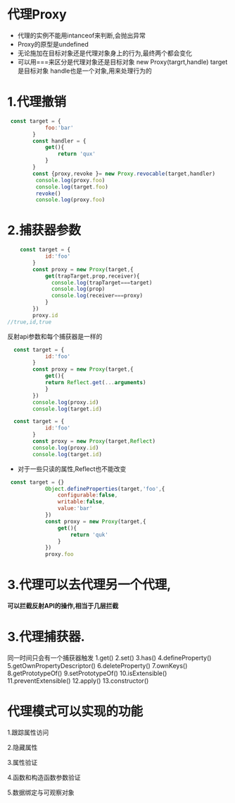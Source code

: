 # 代理Proxy
* 代理的实例不能用intanceof来判断,会抛出异常
* Proxy的原型是undefined
* 无论施加在目标对象还是代理对象身上的行为,最终两个都会变化
* 可以用===来区分是代理对象还是目标对象
new Proxy(targrt,handle)
target是目标对象
handle也是一个对象,用来处理行为的
# 1.代理撤销
```javascript
 const target = {
            foo:'bar'
        }
        const handler = {
            get(){
                return 'qux'
            }
        }
        const {proxy,revoke }= new Proxy.revocable(target,handler)
         console.log(proxy.foo)
         console.log(target.foo)
         revoke()
         console.log(proxy.foo)
```
<!-- ![image](images/PdnxTM45TL3qC1ieYxrG2mOd5BT-8PzuMXsLcBDoQvM.png) -->
# 2.捕获器参数
```javascript
    const target = {
            id:'foo'
        }
        const proxy = new Proxy(target,{
            get(trapTarget,prop,receiver){
              console.log(trapTarget===target)
              console.log(prop)
              console.log(receiver===proxy)
            }
        })
        proxy.id
//true,id,true
```
反射api参数和每个捕获器是一样的

```javascript
  const target = {
            id:'foo'
        }
        const proxy = new Proxy(target,{
            get(){
            return Reflect.get(...arguments)
            }
        })
        console.log(proxy.id)
        console.log(target.id)
```
```javascript
  const target = {
            id:'foo'
        }
        const proxy = new Proxy(target,Reflect)
        console.log(proxy.id)
        console.log(target.id)

```
* 对于一些只读的属性,Reflect也不能改变

```javascript
 const target = {}
            Object.defineProperties(target,'foo',{
                configurable:false,
                writable:false,
                value:'bar'
            })
            const proxy = new Proxy(target,{
                get(){
                    return 'quk'
                }
            })
            proxy.foo
```
<!-- ![image](images/7xx70Hj-3a-f58tYhS5tNGn8fI7RvruVP1dgKWdYafs.png) -->

# 3.代理可以去代理另一个代理,
**可以拦截反射API的操作,相当于几层拦截**
# 3.代理捕获器.
同一时间只会有一个捕获器触发
1.get()
2.set()
3.has()
4.defineProperty()
5.getOwnPropertyDescriptor()
6.deleteProperty()
7.ownKeys()
8.getPrototypeOf()
9.setPrototypeOf()
10.isExtensible()
11.preventExtensible()
12.apply()
13.constructor()

# 代理模式可以实现的功能
1.跟踪属性访问

2.隐藏属性

3.属性验证

4.函数和构造函数参数验证

5.数据绑定与可观察对象
